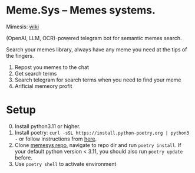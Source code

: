 # Meme.Sys – Memes systems.

Mimesis: [wiki](https://en.wikipedia.org/wiki/Mimesis)

(OpenAI, LLM, OCR)-powered telegram bot for semantic memes search.

Search your memes library, always have any meme you need at the tips of the fingers.

1. Repost you memes to the chat
2. Get search terms
3. Search telegram for search terms when you need to find your meme
4. Arificial memeory profit

# Setup
0. Install python3.11 or higher.
1. Install poetry: `curl -sSL https://install.python-poetry.org | python3 -` or follow instructions from [here](https://python-poetry.org/docs/#installing-with-the-official-installer). 
2. Clone [memesys repo](https://github.com/memesys/meme.sys), navigate to repo dir and run `poetry install`. If your default python version < 3.11, you should also run `poetry update` before.
3. Use `poetry shell` to activate environment

